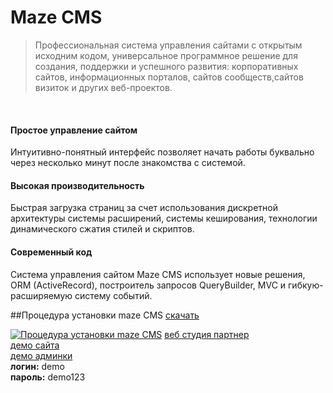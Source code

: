 # Maze CMS
>Профессиональная система управления сайтами с открытым исходним кодом, универсальное программное решение для создания, поддержки и успешного развития: корпоративных сайтов, информационных порталов, сайтов сообществ,сайтов визиток и других веб-проектов.
<br />

#### Простое управление сайтом
Интуитивно-понятный интерфейс позволяет начать работы буквально через несколько минут после знакомства с системой.
#### Высокая производительность
Быстрая загрузка страниц за счет использования дискретной архитектуры системы расширений, системы кеширования, технологии динамического сжатия стилей и скриптов.
#### Современный код
Система управления сайтом Maze CMS использует новые решения, ORM (ActiveRecord), построитель запросов QueryBuilder, MVC и гибкую-расширяемую систему событий.

##Процедура установки maze CMS [скачать](http://maze-studio.ru/skachat)

[![Процедура установки maze CMS](http://maze-studio.ru/images/shared/blog/install-cms.png)](http://maze-studio.ru/blog-shteie/kak-ustanovit-maze-cms)
[веб студия партнер](https://topseo.su/) <br />
[демо сайта](http://demo.maze-studio.ru/admin) <br />
[демо админки](http://demo.maze-studio.ru/admin) <br />
**логин:** demo<br/>
**пароль:** demo123
